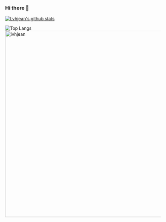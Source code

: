 ### Hi there 👋

<!--
**lvhjean/lvhjean** is a ✨ _special_ ✨ repository because its `README.md` (this file) appears on your GitHub profile.

Here are some ideas to get you started:

- 🔭 I’m currently working on ...
- 🌱 I’m currently learning ...
- 👯 I’m looking to collaborate on ...
- 🤔 I’m looking for help with ...
- 💬 Ask me about ...
- 📫 How to reach me: ...
- 😄 Pronouns: ...
- ⚡ Fun fact: ...
-->

[![Lvhjean's github stats](https://github-readme-stats.vercel.app/api?username=lvhjean&count_private=true&show_icons=true&theme=radical)](https://github.com/anuraghazra/github-readme-stats)

![Top Langs](https://github-readme-stats.vercel.app/api/top-langs/?username=lvhjean&hide=html&&line_height=3) <img align="left" src="https://github-readme-streak-stats.herokuapp.com/?user=lvhjean" alt="lvhjean" width="600" />

